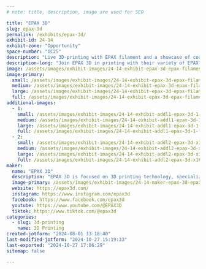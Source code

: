 ```yaml
---
# note: title, description, image are used for SEO

title: "EPAX 3D"
slug: epax-3d
permalink: /exhibits/epax-3d/
exhibit-id: 24-14
exhibit-zone: "Opportunity"
space-number: "OC25"
description: "Live 3D-printing with EPAX filament and a showcase of cool filament and resin prints. Shop & watch!"
description-long: "Join EPAX 3D in printing with their variety of EPAX filaments: Fast PLA+, Fast PETG, Magic Silk PLA, and more! EPAX 3D is showcasing various prints made with their premium 3D printing materials and resin printers. Come see articulated 3D-printed creatures, detailed miniatures, and maybe pick up a few for yourself! "
image: /assets/images/exhibit-images/24-14-exhibit-epax-3d-epax-filament-photo-large.png
image-primary: 
  small: /assets/images/exhibit-images/24-14-exhibit-epax-3d-epax-filament-photo-small.png
  medium: /assets/images/exhibit-images/24-14-exhibit-epax-3d-epax-filament-photo-medium.png
  large: /assets/images/exhibit-images/24-14-exhibit-epax-3d-epax-filament-photo-large.png
  full: /assets/images/exhibit-images/24-14-exhibit-epax-3d-epax-filament-photo-full.png
additional-images: 
  - 1:
    small: /assets/images/exhibit-images/24-14-exhibit-addl1-epax-3d-1-small.jpg
    medium: /assets/images/exhibit-images/24-14-exhibit-addl1-epax-3d-1-medium.jpg
    large: /assets/images/exhibit-images/24-14-exhibit-addl1-epax-3d-1-large.jpg
    full: /assets/images/exhibit-images/24-14-exhibit-addl1-epax-3d-1-full.jpg
  - 2:
    small: /assets/images/exhibit-images/24-14-exhibit-addl2-epax-3d-x160-small.jpg
    medium: /assets/images/exhibit-images/24-14-exhibit-addl2-epax-3d-x160-medium.jpg
    large: /assets/images/exhibit-images/24-14-exhibit-addl2-epax-3d-x160-large.jpg
    full: /assets/images/exhibit-images/24-14-exhibit-addl2-epax-3d-x160-full.jpg
maker: 
  name: "EPAX 3D"
  description: "EPAX 3D is focused on 3D printing technology, specializing in premium 3D printing materials and resin printers. They prioritize quality, reliability, and exceptional customer service, and their mission is to provide dependable printers and essential consumables to businesses and hobbyists."
  image-primary: /assets/images/exhibit-images/24-14-maker-epax-3d-epax-3d-black-logo-medium.png
  website: https://epax3d.com/
  instagram: https://www.instagram.com/epax3d
  facebook: https://www.facebook.com/epax3d
  youtube: https://www.youtube.com/@EPAX3D
  tiktok: https://www.tiktok.com/@epax3d
categories: 
  - slug: 3d-printing
    name: 3D Printing
created-jotform: "2024-08-01 13:18:40"
last-modified-jotform: "2024-10-27 15:19:33"
last-exported: "2024-10-27 17:06:29"
sitemap: false

---
```

